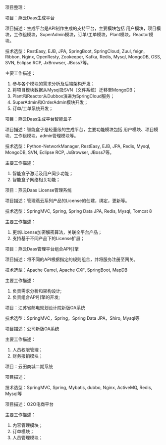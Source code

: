 项目整理：

项目：燕云Daas生成平台

项目描述：生成平台是API制作生成的支持平台，主要模块包括 用户模块，项目模块，工作组模块，SuperAdmin模块，订单/工单模块，Plant模块，Reactor模块。

技术选型：RestEasy, EJB,  JPA,  SpringBoot, SpringCloud, Zuul, feign, Ribbon, Nginx, OpenResty, Zookeeper, Kafka, Redis, Mysql, MongoDB,  OSS, SVN, Eclipse RCP, JxBrowser, JBoss7等。

主要工作描述：

1. 参与各个模块的需求分析及后端架构开发；
2. 将项目模块数据从Mysql及SVN（文件系统）迁移至MongoDB；
3. Plant和Reactor从Dubbox演进为SpringCloud服务；
4. SuperAdmin和OrderAdmin模块开发；
5. 订单/工单系统开发；



项目：燕云Daas生成平台智能盒子

项目描述：智能盒子是轻量级的生成平台，主要功能模块包括 用户模块、项目模块、工作组模块，admin管理模块等。

技术选型：Python-NetworkManager, RestEasy, EJB,  JPA, Redis, Mysql, MongoDB, SVN, Eclipse RCP, JxBrowser, JBoss7等。

主要工作描述：

1. 智能盒子激活及用户同步功能；
2. 智能盒子网络相关功能；



项目：燕云Daas License管理系统

项目描述：管理燕云系列产品的License的创建，绑定，更新等。

技术选型：SpringMVC, Spring, Spring Data JPA, Redis, Mysql, Tomcat 8

主要工作描述：

1. 更新License加密解密算法，关联全平台产品；
2. 支持基于不同产品下的License扩展；



项目：燕云Daas管理平台组合API引擎

项目描述：将不同的API根据指定的规则组合，并将服务注册至网关。

技术选型：Apache Camel, Apache CXF, SpringBoot, MapDB

主要工作描述：

1. 负责需求分析和架构设计;
2. 负责组合API引擎的开发;



项目：江苏省邮电规划设计院新版OA系统

技术选型：SpringMVC，Spring，Spring Data JPA，Shiro, Mysql等

项目描述：公司新版OA系统

主要工作描述：

1. 人员权限管理；
2. 财务报销模块；



项目：云田商城二期系统

项目描述：

技术选型：SpringMVC, Spring, Mybatis, dubbo, Nginx, ActiveMQ, Redis, Mysql等

项目描述：O2O电商平台

主要工作描述：

1. 内容管理模块；
2. 订单模块；
3. 人员管理模块；



